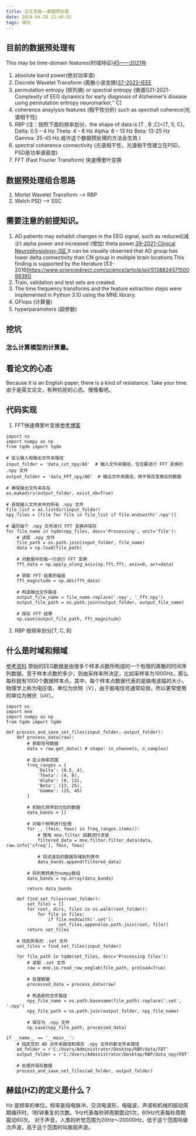 ```yaml
---
title: 论文思路——数据预处理
date: 2024-04-28 21:49:52
tags: 填坑
---
```


## 目前的数据预处理有
This may be time-domain features(时域特征)[45——2021年](dx.doi.org/10.3390/diagnostics11081437)
1. absolute band power(绝对功率谱)
2. Discrete Wavelet Transform (离散小波变换)[37-2022-IEEE](https://ieeexplore.ieee.org/document/9857825)
3. permutation entropy (排列熵) or spectral entropy (熵谱)[21-2021-Complexity of EEG dynamics for early diagnosis of Alzheimer’s disease using permutation entropy neuromarker,’’ C]
4. coherence anaylysis features (相干性分析) such as spectrall coherece(光谱相干性)
5. RBP (注：按照下面的频率划分，the shape of data is [T , B ,C]=[T, 5, C]，Delta: 0.5 – 4 Hz Theta: 4 – 8 Hz Alpha: 8 – 13 Hz Beta: 13-25 Hz Gamma: 25-45 Hz,或许这个数据预处理的方法会生效 )
6. spectral coherence connectivity (光谱相干性，光谱相干性建立在PSD，PSD是功率谱密度)
7. FFT (Fast Fourier Transform) 快速傅里叶变换

## 数据预处理组合思路
1. Morlet Wavelet Transform ——> RBP
2. Welch PSD ——> SSC


## 需要注意的前提知识。
1. AD patients may exhaibit changes in the EEG signal, such as reduced(减少) alpha power and increased (增加) theta power.[39-2021-Clinical Neurophysiology-3区 ](https://www.sciencedirect.com/science/article/abs/pii/S1388245721005976) 
It can be visually observed that AD group has lower delta connectivity than CN group in multiple brain locations.This finding is supported by the literature  [53-2016]https://www.sciencedirect.com/science/article/pii/S1388245715009839()
2. Train, validation and test sets are created.
3. The time frequency transforms and the feature extraction steps were implemented in Python 3.10 using the MNE library.
4. GFlops (计算量)
5. hyperparameters (超参数)
## 挖坑

### 怎么计算模型的计算量。


## 看论文的心态
Because it is an English paper, there is a kind of resistance. Take your time.
由于是英文论文，有种抗拒的心态。慢慢看吧。


## 代码实现
1. FFT快速傅里叶变换[参考博客](https://zhuanlan.zhihu.com/p/347091298)
```
import os
import numpy as np
from tqdm import tqdm

# 定义输入和输出文件夹路径
input_folder = 'data_cut_npy/AD'  # 输入文件夹路径，包含要进行 FFT 变换的 .npy 文件
output_folder = 'data_FFT_npy/AD'  # 输出文件夹路径，用于保存变换后的数据

# 确保输出文件夹存在
os.makedirs(output_folder, exist_ok=True)

# 获取输入文件夹中的所有 .npy 文件
file_list = os.listdir(input_folder)
npy_files = [file for file in file_list if file.endswith('.npy')]

# 遍历每个 .npy 文件进行 FFT 变换并保存
for file_name in tqdm(npy_files, desc='Processing', unit='file'):
    # 读取 .npy 文件
    file_path = os.path.join(input_folder, file_name)
    data = np.load(file_path)

    # 对数据中的每一行进行 FFT 变换
    fft_data = np.apply_along_axis(np.fft.fft, axis=0, arr=data)

    # 获取 FFT 结果的幅值
    fft_magnitude = np.abs(fft_data)

    # 构造输出文件路径
    output_file_name = file_name.replace('.npy', '_fft.npy')
    output_file_path = os.path.join(output_folder, output_file_name)

    # 保存 FFT 结果
    np.save(output_file_path, fft_magnitude)

```

2. RBP 按频率划分[T, C, B]

## 什么是时域和频域
[参考资料](https://zhuanlan.zhihu.com/p/401681076)
原始的EEG数据是由很多个样本点数所构成的一个有限的离散的时间序列数据。至于样本点数的多少，则由采样率所决定，比如采样率为1000Hz，那么每秒就有1000个数据样本点。其中，每个样本点数据代表的是脑电波幅的大小，物理学上称为电压值，单位为伏特（V），由于脑电信号通常较弱，所以更常使用的单位为微伏（uV）。

```
import os
import mne
import numpy as np
from tqdm import tqdm

def process_and_save_set_files(input_folder, output_folder):
    def process_data(raw):
        # 获取信号数据
        data = raw.get_data() # shape: (n_channels, n_samples)

        # 定义频率范围
        freq_ranges = {
            'Delta': (0.5, 4),
            'Theta': (4, 8),
            'Alpha': (8, 13),
            'Beta': (13, 25),
            'Gamma': (25, 45)
        }

        # 初始化频带划分后的数据
        data_bands = []

        # 对每个频带进行处理
        for _, (fmin, fmax) in freq_ranges.items():
            # 使用 mne.filter 函数进行滤波
            filtered_data = mne.filter.filter_data(data, raw.info['sfreq'], fmin, fmax)

            # 将滤波后的数据存储到列表中
            data_bands.append(filtered_data)

        # 将列表转换为numpy数组
        data_bands = np.array(data_bands)

        return data_bands

    def find_set_files(root_folder):
        set_files = []
        for root, dirs, files in os.walk(root_folder):
            for file in files:
                if file.endswith('.set'):
                    set_files.append(os.path.join(root, file))
        return set_files

    # 找到所有的 .set 文件
    set_files = find_set_files(input_folder)

    for file_path in tqdm(set_files, desc='Processing files'):
        # 读取 .set 文件
        raw = mne.io.read_raw_eeglab(file_path, preload=True)

        # 处理数据
        processed_data = process_data(raw)

        # 构造新的文件路径
        npy_file_name = os.path.basename(file_path).replace('.set', '.npy')
        npy_file_path = os.path.join(output_folder, npy_file_name)

        # 保存为 .npy 文件
        np.save(npy_file_path, processed_data)

if __name__ == '__main__':
    # 指定您的 AD 文件夹路径和保存 .npy 文件的新文件夹路径
    ad_folder = r'C:/Users/Administrator/Desktop/RBP/data/FDT'
    output_folder = r'C:/Users/Administrator/Desktop/RBP/data_npy/FDT'

    # 处理并保存数据
    process_and_save_set_files(ad_folder, output_folder)

```
## 赫兹(HZ)的定义是什么？

Hz 是频率的单位。频率是指电脉冲，交流电波形，电磁波，声波和机械的振动周期循环时，1秒钟重复的次数。1Hz代表每秒钟周期震动1次，60Hz代表每秒周期震动60次。
对于声音，人类的听觉范围为20Hz～20000Hz，低于这个范围叫做次声波，高于这个范围的叫做超声波。